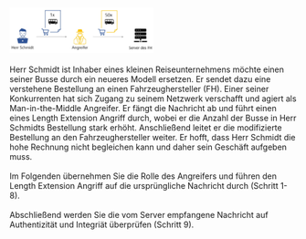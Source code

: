 <img src="assets/use-case.jpg" width="50%" height="50%">
<br><br>
Herr Schmidt ist Inhaber eines kleinen Reiseunternehmens möchte einen seiner Busse durch ein neueres Modell ersetzen. Er sendet dazu eine verstehene Bestellung an einen Fahrzeughersteller (FH). Einer seiner Konkurrenten hat sich Zugang zu seinem Netzwerk verschafft und agiert als Man-in-the-Middle Angreifer. Er fängt die Nachricht ab und führt einen eines Length Extension Angriff durch, wobei er die Anzahl der Busse in Herr Schmidts Bestellung stark erhöht. Anschließend leitet er die modifizierte Bestellung an den Fahrzeughersteller weiter. Er hofft, dass Herr Schmidt die hohe Rechnung nicht begleichen kann und daher sein Geschäft aufgeben muss. 
<br><br>
Im Folgenden übernehmen Sie die Rolle des Angreifers und führen den Length Extension Angriff auf die ursprüngliche Nachricht durch (Schritt 1-8).
<br><br>
Abschließend werden Sie die vom Server empfangene Nachricht auf Authentizität und Integriät überprüfen (Schritt 9).
